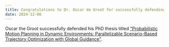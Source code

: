 ```yaml
---
title: Congratulations to Dr. Oscar de Groot for successfully defending his PhD thesis!
date: 2024-12-06
---
```


Oscar the Groot successfully defended his PhD thesis titled ["Probabilistic Motion Planning in Dynamic Environments: Parallelizable Scenario-Based Trajectory Optimization with Global Guidance"](https://research.tudelft.nl/en/publications/probabilistic-motion-planning-in-dynamic-environments-paralleliza).

